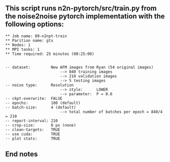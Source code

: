  
## This script runs n2n-pytorch/src/train.py from the noise2noise pytorch implementation with the following options:
	
	** Job name: 09-n2npt-train
	** Parition name: gtx
	** Nodes: 1
	** MPI tasks: 1
	** Time required: 25 minutes (00:25:00)


	-- dataset: 		New AFM images from Ryan (54 original images)
							--> 840 training images
							--> 210 validation images
							--> 5 testing images
	-- noise type: 		Resolution
					 		--> style: 		LOWER
							--> parameter: 	P = 0.6
	-- ckpt-overwrite: 	FALSE
	-- epochs: 			100 (default)
	-- batch-size:		4 (default)
							--> total number of batches per epoch = 840/4 = 210
	-- report-interval:	210
	-- crop-size:		0 px (none)
	-- clean-targets: 	TRUE
	-- use cuda:		TRUE
	-- plot stats:		TRUE

## End notes
 